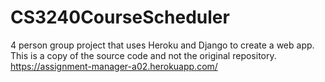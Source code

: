 # CS3240CourseScheduler
4 person group project that uses Heroku and Django to create a web app. This is a copy of the source code and not the original repository.
https://assignment-manager-a02.herokuapp.com/
